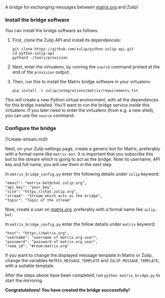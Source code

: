 A bridge for exchanging messages between [matrix.org](https://matrix.org) and Zulip!

### Install the bridge software

You can install the bridge software as follows:

1.  First, clone the Zulip API and install its dependencies:

    ```
    git clone https://github.com/zulip/python-zulip-api.git
    cd python-zulip-api
    python3 ./tools/provision
    ```

1. Next, enter the virtualenv, by running the `source` command printed
   at the end of the `provision` output.

1.  Then, run this to install the Matrix bridge software in your virtualenv.

    ```
    pip install -r zulip/integrations/matrix/requirements.txt
    ```

This will create a new Python virtual environment, with all the
dependences for this bridge installed.  You'll want to run the bridge
service inside this virtualenv.  If you later need to enter the
virtualenv (from e.g. a new shell), you can use the `source` command.

### Configure the bridge

{!create-stream.md!}

Next, on your Zulip settings page, create a generic bot for Matrix,
preferably with a formal name like `matrix-bot`.
It is important that you subscribe this bot to the stream which is going
to act as the bridge.
Note its username, API key and full name; you will use them in the
next step.

In `matrix_bridge_config.py` enter the following details under `zulip`
keyword:
```
"email": "matrix-bot@chat.zulip.org",
"api_key": "your_key",
"site": "https://chat.zulip.org",
"stream": "Stream which acts as the bridge",
"topic": "Topic of the stream"
```

Now, create a user on [matrix.org](https://matrix.org/), preferably with a
formal name like `zulip-bot`.

In `matrix_bridge_config.py` enter the follow details under `matrix` keyword:
```
"host": "https://matrix.org",
"username": "username of matrix.org user",
"password": "password of matrix.org user",
"room_id": "#room:matrix.org"
```

If you want to change the displayed message template in Matrix or Zulip,
change the variables `MATRIX_MESSAGE_TEMPLATE` and `ZULIP_MESSAGE_TEMPLATE`,
with a suitable template.

After the steps above have been completed, run `python matrix_bridge.py` to
start the mirroring.

**Congratulations! You have created the bridge successfully!**
